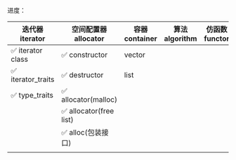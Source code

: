 进度：

| 迭代器 iterator    | 空间配置器 allocator        | 容器 container | 算法 algorithm | 仿函数 functor | 适配器 adaptor |
| ------------------ |------------------------| -------------- | -------------- | -------------- | -------------- |
| ✅ iterator class  | ✅ constructor          | vector         |                |                |                |
| ✅ iterator_traits | ✅ destructor           | list           |                |                |                |
| ✅ type_traits     | ✅ allocator(malloc)    |                |                |                |                |
|                    | ✅ allocator(free list) |                |                |                |                |
|                    | ✅ alloc(包装接口)       |                |                |                |                |
|                    |                        |                |                |                |                |
